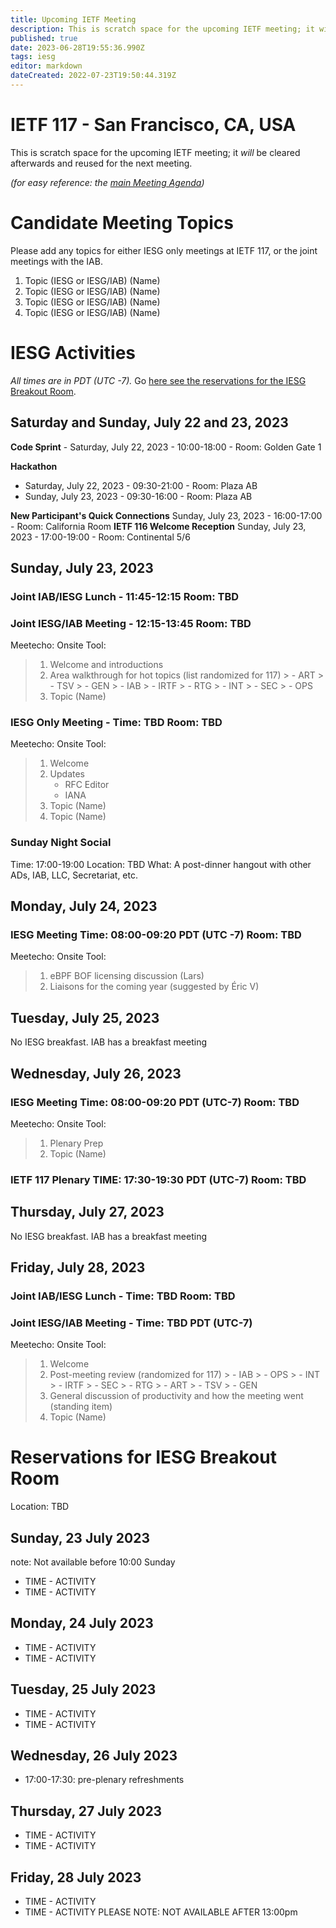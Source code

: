 ```yaml
---
title: Upcoming IETF Meeting
description: This is scratch space for the upcoming IETF meeting; it will be cleared afterwards and reused for the next meeting.
published: true
date: 2023-06-28T19:55:36.990Z
tags: iesg
editor: markdown
dateCreated: 2022-07-23T19:50:44.319Z
---
```


# IETF 117 - San Francisco, CA, USA
This is scratch space for the upcoming IETF meeting; it *will* be cleared afterwards and reused for the next meeting. 

*(for easy reference: the [main Meeting Agenda](https://datatracker.ietf.org/meeting/))*

# Candidate Meeting Topics
Please add any topics for either IESG only meetings at IETF 117, or the joint meetings with the IAB.
1. Topic (IESG or IESG/IAB) (Name)
2. Topic (IESG or IESG/IAB) (Name)
3. Topic (IESG or IESG/IAB) (Name)
4. Topic (IESG or IESG/IAB) (Name)


# IESG Activities
*All times are in PDT (UTC -7).* Go [here see the reservations for the IESG Breakout Room](#IESGBreakoutRoom).

## Saturday and Sunday, July 22 and 23, 2023

**Code Sprint** - Saturday, July 22, 2023 - 10:00-18:00 - Room: Golden Gate 1

**Hackathon**
  - Saturday, July 22, 2023 - 09:30-21:00 - Room: Plaza AB
  - Sunday, July 23, 2023 - 09:30-16:00 - Room: Plaza AB

**New Participant's Quick Connections** Sunday, July 23, 2023 - 16:00-17:00 - Room: California Room
**IETF 116 Welcome Reception** Sunday, July 23, 2023 - 17:00-19:00 - Room: Continental 5/6


## Sunday, July 23, 2023


### Joint IAB/IESG Lunch - 11:45-12:15 Room: TBD

### Joint IESG/IAB Meeting - 12:15-13:45 Room: TBD
Meetecho: 
Onsite Tool: 


> 1. Welcome and introductions
> 2. Area walkthrough for hot topics (list randomized for 117)
    > - ART
    > - TSV
    > - GEN
    > - IAB
    > - IRTF
    > - RTG
    > - INT
    > - SEC
    > - OPS
> 3. Topic (Name)

### IESG Only Meeting - Time: TBD Room: TBD

Meetecho: 
Onsite Tool: 

> 1. Welcome
> 1. Updates
>    - RFC Editor
>    - IANA
> 1. Topic (Name)
> 1. Topic (Name)

### Sunday Night Social 

Time: 17:00-19:00
Location: TBD
What: A post-dinner hangout with other ADs, IAB, LLC, Secretariat, etc. 

## Monday, July 24, 2023 


### IESG Meeting Time: 08:00-09:20 PDT (UTC -7) Room: TBD

Meetecho: 
Onsite Tool: 

> 1. eBPF BOF licensing discussion (Lars)
> 2. Liaisons for the coming year (suggested by Éric V)

## Tuesday, July 25, 2023

No IESG breakfast. IAB has a breakfast meeting
  
## Wednesday, July 26, 2023
### IESG Meeting Time: 08:00-09:20 PDT (UTC-7) Room: TBD

Meetecho: 
Onsite Tool:

> 1. Plenary Prep
> 2. Topic (Name)


### IETF 117 Plenary TIME: 17:30-19:30 PDT (UTC-7) Room: TBD

## Thursday, July 27, 2023

No IESG breakfast. IAB has a breakfast meeting

## Friday, July 28, 2023 
### Joint IAB/IESG Lunch - Time: TBD Room: TBD
### Joint IESG/IAB Meeting - Time: TBD PDT (UTC-7)

Meetecho: 
Onsite Tool: 

>  1. Welcome
>  1. Post-meeting review (randomized for 117)
    > - IAB
    > - OPS
    > - INT
    > - IRTF
    > - SEC
    > - RTG
    > - ART
    > - TSV
    > - GEN
>  2.  General discussion of productivity and how the meeting went	 (standing item)
>  3. Topic (Name)


# <a id="IESGBreakoutRoom"></a>Reservations for IESG Breakout Room

Location: TBD 


## Sunday, 23 July 2023
note: Not available before 10:00 Sunday

* TIME - ACTIVITY
* TIME - ACTIVITY

## Monday, 24 July 2023

* TIME - ACTIVITY
* TIME - ACTIVITY

## Tuesday, 25 July 2023

* TIME - ACTIVITY
* TIME - ACTIVITY

## Wednesday, 26 July 2023

* 17:00-17:30: pre-plenary refreshments

## Thursday, 27 July 2023

* TIME - ACTIVITY
* TIME - ACTIVITY

## Friday, 28 July 2023
* TIME - ACTIVITY
* TIME - ACTIVITY
PLEASE NOTE: NOT AVAILABLE AFTER 13:00pm 

